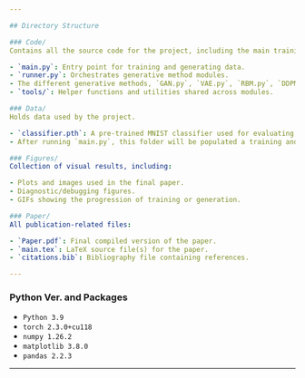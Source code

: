 ```yaml
---

## Directory Structure

### Code/
Contains all the source code for the project, including the main training and generation scripts. It also includes a `/tools/` subfolder for utility modules and helper functions.

- `main.py`: Entry point for training and generating data.
- `runner.py`: Orchestrates generative method modules.
- The different generative methods, `GAN.py`, `VAE.py`, `RBM.py`, `DDPM.py`
- `tools/`: Helper functions and utilities shared across modules.

### Data/
Holds data used by the project.

- `classifier.pth`: A pre-trained MNIST classifier used for evaluating generated outputs. A new classifier will be generated by `classify.py` if missing
- After running `main.py`, this folder will be populated a training and test dataset, respectively.

### Figures/
Collection of visual results, including:

- Plots and images used in the final paper.
- Diagnostic/debugging figures.
- GIFs showing the progression of training or generation.

### Paper/
All publication-related files:

- `Paper.pdf`: Final compiled version of the paper.
- `main.tex`: LaTeX source file(s) for the paper.
- `citations.bib`: Bibliography file containing references.

---
```

### Python Ver. and Packages
- `Python 3.9`
- `torch 2.3.0+cu118`
- `numpy 1.26.2`
- `matplotlib 3.8.0`
- `pandas 2.2.3`
---